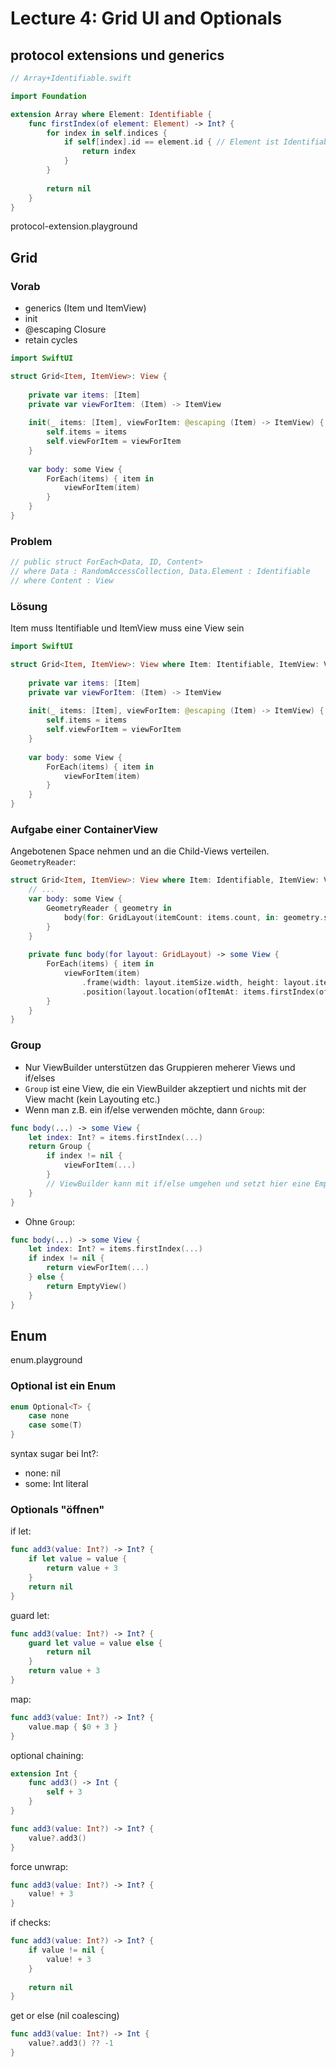 # Lecture 4: Grid UI and Optionals

## protocol extensions und generics
```swift
// Array+Identifiable.swift

import Foundation

extension Array where Element: Identifiable {
    func firstIndex(of element: Element) -> Int? {
        for index in self.indices {
            if self[index].id == element.id { // Element ist Identifiable. Deshalb kann auf id zugegriffen werden
                return index
            }
        }
        
        return nil
    }
}

```
protocol-extension.playground

## Grid

### Vorab
- generics (Item und ItemView)
- init
- @escaping Closure
- retain cycles

```swift
import SwiftUI

struct Grid<Item, ItemView>: View {
    
    private var items: [Item]
    private var viewForItem: (Item) -> ItemView
    
    init(_ items: [Item], viewForItem: @escaping (Item) -> ItemView) {
        self.items = items
        self.viewForItem = viewForItem
    }
    
    var body: some View {
        ForEach(items) { item in 
            viewForItem(item)
        }
    }
}
```

### Problem
```swift
// public struct ForEach<Data, ID, Content>
// where Data : RandomAccessCollection, Data.Element : Identifiable
// where Content : View
```

### Lösung
Item muss Itentifiable und ItemView muss eine View sein
```swift
import SwiftUI

struct Grid<Item, ItemView>: View where Item: Itentifiable, ItemView: View {
    
    private var items: [Item]
    private var viewForItem: (Item) -> ItemView
    
    init(_ items: [Item], viewForItem: @escaping (Item) -> ItemView) {
        self.items = items
        self.viewForItem = viewForItem
    }
    
    var body: some View {
        ForEach(items) { item in 
            viewForItem(item)
        }
    }
}
```

### Aufgabe einer ContainerView
Angebotenen Space nehmen und an die Child-Views verteilen. `GeometryReader`:
```swift
struct Grid<Item, ItemView>: View where Item: Identifiable, ItemView: View {
    // ...
    var body: some View {
        GeometryReader { geometry in
            body(for: GridLayout(itemCount: items.count, in: geometry.size)) // Teile eigenen space (geometry.size) gleichmäßig auf alle Kinder auf (items.count)
        }
    }
    
    private func body(for layout: GridLayout) -> some View {
        ForEach(items) { item in
            viewForItem(item)
                .frame(width: layout.itemSize.width, height: layout.itemSize.height) // Jedes Kind bekommt den aufgeteilten Space
                .position(layout.location(ofItemAt: items.firstIndex(of: item)!)) // Position (center) setzen, weil jedes Kind versetzt ist (Grid)
        }
    }
}

```

### Group
- Nur ViewBuilder unterstützen das Gruppieren meherer Views und if/elses
- `Group` ist eine View, die ein ViewBuilder akzeptiert und nichts mit der View macht (kein Layouting etc.)
- Wenn man z.B. ein if/else verwenden möchte, dann `Group`:
```swift
func body(...) -> some View {
    let index: Int? = items.firstIndex(...)
    return Group { 
        if index != nil {
            viewForItem(...)
        }
        // ViewBuilder kann mit if/else umgehen und setzt hier eine EmptyView o.ä. ein
    } 
}
```
- Ohne `Group`:
```swift
func body(...) -> some View {
    let index: Int? = items.firstIndex(...)
    if index != nil {
        return viewForItem(...)
    } else {
        return EmptyView()
    }
}
```

## Enum
enum.playground

### Optional ist ein Enum
```swift
enum Optional<T> {
    case none
    case some(T)
}
```
syntax sugar bei Int?:
- none: nil
- some: Int literal

### Optionals "öffnen"
if let:
```swift
func add3(value: Int?) -> Int? {
    if let value = value {
        return value + 3
    }
    return nil
}
```
guard let:
```swift
func add3(value: Int?) -> Int? {
    guard let value = value else {
        return nil
    }
    return value + 3
}
```
map:
```swift
func add3(value: Int?) -> Int? {
    value.map { $0 + 3 }
}
```
optional chaining:
```swift
extension Int {
    func add3() -> Int {
        self + 3
    }
}

func add3(value: Int?) -> Int? {
    value?.add3()
}
```
force unwrap:
```swift
func add3(value: Int?) -> Int? {
    value! + 3
}
```
if checks:
```swift
func add3(value: Int?) -> Int? {
    if value != nil {
        value! + 3
    }
    
    return nil
}
```
get or else (nil coalescing)
```swift
func add3(value: Int?) -> Int {
    value?.add3() ?? -1
}
```
